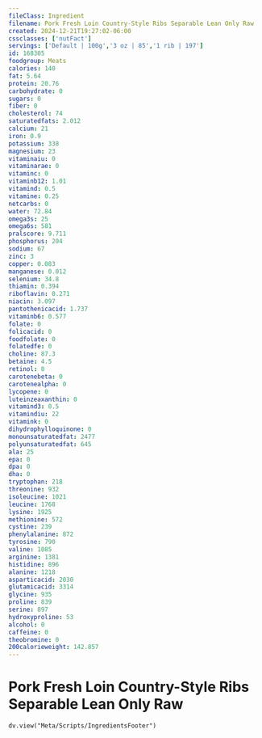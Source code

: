 ```yaml
---
fileClass: Ingredient
filename: Pork Fresh Loin Country-Style Ribs Separable Lean Only Raw
created: 2024-12-21T19:27:02-06:00
cssclasses: ['nutFact']
servings: ['Default | 100g','3 oz | 85','1 rib | 197']
id: 168305
foodgroup: Meats
calories: 140
fat: 5.64
protein: 20.76
carbohydrate: 0
sugars: 0
fiber: 0
cholesterol: 74
saturatedfats: 2.012
calcium: 21
iron: 0.9
potassium: 338
magnesium: 23
vitaminaiu: 0
vitaminarae: 0
vitaminc: 0
vitaminb12: 1.01
vitamind: 0.5
vitamine: 0.25
netcarbs: 0
water: 72.84
omega3s: 25
omega6s: 581
pralscore: 9.711
phosphorus: 204
sodium: 67
zinc: 3
copper: 0.083
manganese: 0.012
selenium: 34.8
thiamin: 0.394
riboflavin: 0.271
niacin: 3.097
pantothenicacid: 1.737
vitaminb6: 0.577
folate: 0
folicacid: 0
foodfolate: 0
folatedfe: 0
choline: 87.3
betaine: 4.5
retinol: 0
carotenebeta: 0
carotenealpha: 0
lycopene: 0
luteinzeaxanthin: 0
vitamind3: 0.5
vitamindiu: 22
vitamink: 0
dihydrophylloquinone: 0
monounsaturatedfat: 2477
polyunsaturatedfat: 645
ala: 25
epa: 0
dpa: 0
dha: 0
tryptophan: 218
threonine: 932
isoleucine: 1021
leucine: 1768
lysine: 1925
methionine: 572
cystine: 239
phenylalanine: 872
tyrosine: 790
valine: 1085
arginine: 1381
histidine: 896
alanine: 1218
asparticacid: 2030
glutamicacid: 3314
glycine: 935
proline: 839
serine: 897
hydroxyproline: 53
alcohol: 0
caffeine: 0
theobromine: 0
200calorieweight: 142.857
---
```


# Pork Fresh Loin Country-Style Ribs Separable Lean Only Raw

```dataviewjs
dv.view("Meta/Scripts/IngredientsFooter")
```